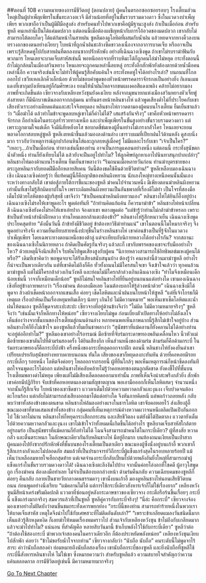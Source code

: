 ##ตอนที่ 108 ความหมายของการมีชีวิตอยู่ (ตอนปลาย)
ผู้คนในตรอกซอกซอยรอบๆ โรงเตี๊ยมส่วนใหญ่เป็นผู้บำเพ็ญเพียรในขั้นทะลวงอเวจี มีส่วนน้อยที่อยู่ในขั้นรวบรวมดวงดาว ซึ่งในแวดวงบำเพ็ญเพียร พวกเขาถือว่าเป็นผู้มีฝีมือสูงส่ง สำหรับคนทั่วไปพวกเขาคือผู้มีฐานะสูงส่ง ถ้าเป็นเมื่อก่อน สำหรับซูหลี คนเหล่านี้เป็นได้แค่มดปลวก แต่ตอนนี้เมื่อต้องเผชิญหน้ากับการโอ้อวดของมดปลวก เขากลับไม่สามารถโต้ตอบใดๆ ได้แต่ก้มหน้าในสายฝน
ซูหลีมองดูโลหิตที่ผสมกับน้ำฝน แล้วหยดจากหางคิ้วลงบนทรวงอกของตนอย่างเงียบๆ ใบหน้าที่ถูกน้ำฝนชะล้างซีดขาวลงเนื่องจากอาการบาดเจ็บ หรืออาจเป็นเพราะรู้สึกหดหู่ไปกับสายฝนที่ตกลงบนซากปรักหักพัง
อย่างที่เฉินฉางเซิงพูด ถ้าเขาไม่รบราฆ่าฟันกับพวกมาร ไหนเลยจะบาดเจ็บสาหัสเช่นนี้ พอหนีออกจากที่ราบหิมะได้ก็ถูกคนไล่ฆ่าไม่หยุด กระทั่งตอนนี้ ถ้าไม่ถูกล้อมในเมืองสวินหยาง ไหนเลยจะถูกคนเหล่านี้ลบหลู่ กระทั่งอีกสักพักยังต้องตายด้วยน้ำมือคนเหล่านี้อีก ความจริงเช่นนี้จะไม่ทำให้ผู้คนรู้สึกคับแค้นใจ กระทั่งหดหู่ใจได้อย่างไรเล่า?
บนถนนที่ไกลออกไป เซวียเหอเลิกคิ้วเล็กน้อย ด้วยไม่ชอบคำพูดของหัวหน้าพรรคดาราจักรกลเป็นอย่างยิ่ง กิเลนเมฆแดงที่เขากุมบังเหียนอยู่ก็ก้มศีรษะลง ยอมให้น้ำฝนไหลจากขนแผงคอสีแดงเพลิง คล้ายไม่อยากมองภาพที่จะเกิดขึ้นต่อ
เซียวจางกับเหลียงหวังซุนยังคงเงียบ หลังจากมุขนายกแห่งเมืองสวินหยางหัวเจี้ยฟูส่งสายตา ก็มีนักบวชเดินออกจากกลุ่มคน มายืนตรงหน้าหลินชางไห่ แล้วพูดเสียงต่ำไม่กี่ประโยคกับเขา
เสียงหัวเราะอย่างเคียดแค้นและสะใจจึงหยุดลง หลินชางไห่กวาดตามองผู้คนบนโรงเตี๊ยม ยิ้มเย็นชาแล้วว่า “เมื่อฆ่าได้ แล้วทำไมข้าจะพูดลบหลู่เขาไม่กี่คำไม่ได้? เสแสร้งกันจริงๆ”
เขาคือหัวหน้าพรรคดาราจักรกล ถือกำเนิดในตระกูลร่ำรวยทางเหนือ และบำเพ็ญเพียรในขั้นสูงอย่างขั้นรวบรวมดวงดาว แต่เพราะถูกตามใจแต่เด็ก จึงมีนิสัยหยิ่งยโส ชอบกดขี่ข่มเหงผู้อื่นอย่างไม่เกรงกลัวใคร ไหนเลยจะยอมพลาดโอกาสลบหลู่ซูหลี
ซูหลีเงยหน้าขึ้นแล้วมองลงด้านล่าง เขารวบผมที่เปียกฝนไว้ด้านหลัง ดูสงบนิ่งมาก ราวกับว่าเหตุการณ์ถูกปาก้อนหินใส่และถูกลบหลู่เมื่อครู่ ไม่มีผลอะไรกับเขา “เจ้าเป็นใคร?”
“เหอะๆ...ถ้าเป็นเมื่อก่อน ท่าทางเช่นนี้ของท่าน อาจเป็นการดูแคลนอย่างหนึ่ง แต่ตอนนี้ กระทั่งสุนัขตกน้ำตัวหนึ่ง ท่านก็ยังเทียบไม่ได้ แล้วยังจะฝืนอยู่ไปทำไม? ให้ลูกศิษย์ลูกหาเอาไปนินทาสนุกปากเปล่าๆ”
หลินชางไห่มองด้านบนโรงเตี๊ยม ยิ้มเย็นชาพลางว่า “ริมถนนเมื่อหลายวันก่อน ท่านฆ่าบุตรชายของตระกูลหลินเรากับยอดฝีมืออีกหลายสิบคน วันนี้ต้องชดใช้คืนด้วยชีวิตท่าน!”
ซูหลีเหลือบมองเฉินฉางเซิง
เฉินฉางเซิงค่อยรู้ว่า ที่แท้คนผู้นี้ก็คือญาติของหลินผิงหยวน นักเลงใหญ่ทางเหนือคนนั้นนั่นเอง ระหว่างทางกลับใต้ เขาต่อสู้ภายใต้การชี้แนะของซูหลี ฆ่าคนไปจำนวนหนึ่ง มีเพียงตอนฆ่าหลินผิงหยวนเท่านั้นที่เขาไม่รู้สึกผิดบาปในใจ เพราะเดิมหลินผิงหยวนเป็นอันธพาลที่เรื่องดีไม่ทำ เป็นโจรที่สองมือเต็มไปด้วยโลหิตของผู้บริสุทธิ์
เขาจึงว่า “ข้าเป็นคนฆ่าหลินผิงหยวนเอง”
หลินชางไห่ได้ยินก็อึ้งอยู่บ้าง
เฉินฉางเซิงไม่รอให้เขาพูดอะไร พูดต่อทันที “ถ้าท่านคิดแก้แค้น ก็ควรมาฆ่าข้า”
หลินชางไห่หน้าเปลี่ยนสี
เฉินฉางเซิงยังคงไม่รอให้เขาเอ่ยปาก จ้องตาเขา พลางพูดต่อ “แต่ข้ารู้ว่าท่านไม่กล้าฆ่าข้าหรอก เพราะข้าเป็นหัวหน้าสำนักฝึกหลวง ท่านไหนเลยกล้าแตะต้องข้า?”
หลินชางไห่รู้สึกหนาวเย็น
เฉินฉางเซิงพูดประโยคสุดท้าย “ดังนั้นวันนี้ ถ้าข้ายังมีชีวิตอยู่ ข้าต้องหาวิธีฆ่าท่านแน่”
เขาในตอนนี้โมโหมากจริงๆ จึงพูดอย่างจริงจัง
ความเย็นเยียบสายหนึ่งปะทุขึ้นในร่างหลินชางไห่
เขาค่อนข้างเป็นที่รู้จักในแวดวงบำเพ็ญเพียร โดยเฉพาะทางตอนเหนือของต้าลู่ แต่จะเทียบกับนิกายหลวงได้อย่างไรกัน? จากสถานะของเฉินฉางเซิงในนิกายหลวง ถ้าคิดเป็นศัตรูกันจริงๆ แล้วละก็ เขากับพรรคของเขาจะรับมืออย่างไรไหว? ด้วยเหตุนี้จึงนึกเสียใจ รีบหันไปพูดเสียงสูงกับผู้คน “นิกายหลวงสามารถใช้อิทธิพลข่มเหงผู้คนได้หรือ?”
เดิมทีเขาคิดว่า พอพูดจบจะได้รับเสียงสนับสนุนบ้าง ต้องรู้ว่า คนเหล่านี้ล้วนมาฆ่าซูหลี อย่างไรก็น่าจะเป็นพวกเดียวกัน แต่ที่เขาคิดไม่ถึงก็คือ ทั่วทั้งถนนไม่มีใครสนใจเขา จึงเข้าใจแล้วว่า ทุกคนล้วนมาฆ่าซูหลี แต่ไม่มีใครกล้าล่วงเกินวังหลี และย่อมไม่มีใครกล้าล่วงเกินเฉินฉางเซิง
“ทำไมจึงเหมือนเด็กน้อยเช่นนี้ วาจาก็เหมือนเด็กน้อย”
ซูหลีไม่สนใจหลินชางไห่ที่ยืนอยู่บนถนนแต่อย่างใด เขามองเฉินฉางเซิงที่อยู่ข้างกายพลางว่า “เรื่องฆ่าคน ต้องลงมือเลย ไฉนต้องบอกให้รู้ล่วงหน้าด้วย”
เฉินฉางเซิงมิได้พูดจา ล้วงผ้าเช็ดหน้าออกจากแขนเสื้อ ค่อยๆ เช็ดโลหิตและน้ำฝนบนใบหน้าให้ซูหลี
“แต่ที่เจ้าโกรธก็มีเหตุผล เรื่องปาหินเป็นเรื่องหยุมหยิมเล็กๆ น้อยๆ เกินไป ไม่มีความหมาย”
พอเห็นเขาเช็ดโลหิตและน้ำฝนให้ตนเอง ซูหลีก็พูดจาสะเปะสะปะ
เซียวจางที่อยู่ด้านข้างจึงว่า “ไม่ผิด ไม่มีความหมายจริงๆ”
ซูหลีจึงว่า “เช่นนั้นเจ้าก็หลีกทางให้หน่อย”
เซียวจางเงียบไม่พูด ก่อนเบี่ยงตัวเปิดทางให้อย่างไม่ลังเลใจ
เห็นช่องว่างจากชั้นบนของโรงเตี๊ยมสู่ถนนด้านล่าง
หลายคนพอเห็นภาพฉากนี้รู้สึกไม่เข้าใจอยู่บ้าง ส่วนหลินชางไห่ก็ยิ่งไม่เข้าใจ มองซูหลีแล้วยิ้มเย็นชาพลางว่า “สุนัขชราที่แม้คลานก็ยังคลานไม่ได้อย่างท่าน จะอยู่ต่ออีกทำไม?”
ซูหลีมองเขาอย่างไร้อารมณ์ มือซ้ายที่จับร่มกระดาษทองพลันเคลื่อนไหว
นิ้วหัวแม่มือซ้ายของเขาดันไปที่ด้ามร่มสองครั้ง ได้ยินเสียงกึก เห็นส่วนหนึ่งของด้ามร่ม
ด้ามร่มก็คือด้ามกระบี่
ในร่มกระดาษทองก็คือกระบี่บังฟ้า
ครึ่งหนึ่งของกระบี่หลุดออกจากฝัก
ตอนนี้ หลินชางไห่ยังคงยืนด่าเขาเปรียบเปรยกับสุนัขอย่างหยาบคายบนถนน
ทันใด เสียงของเขาก็หยุดลงกะทันหัน
ด้วยที่คอหอยมีรอยกระบี่เล็กๆ รอยหนึ่ง โลหิตจึงค่อยๆ ไหลออกจากรอยนี้
ผู้ที่ยืนใกล้ๆ พอเห็นเหตุการณ์ก็หน้าซีดลงทันที ตกใจจนพูดอะไรไม่ออก
แต่หลินชางไห่คลับคล้ายไม่รู้ว่าคอหอยของตนถูกตัดขาด ยังคงชี้ไปที่ชั้นบนโรงเตี๊ยมพลางด่าไม่หยุด เพียงแต่ไม่มีเสียงเล็ดลอดออกมาเท่านั้น ภาพที่เห็นจึงน่าสะพรึงกลัวยิ่ง
สักพัก เขาค่อยมีปฏิกิริยา จับเข้าที่คอหอยตนเองตามสัญชาตญาณ พอเอามือออกก็เห็นโลหิตสดๆ จำนวนหนึ่ง จากนั้นก็รู้สึกเจ็บ
ใบหน้าของเขาซีดขาว แววตาเต็มไปด้วยความหวาดกลัวและงุนงง เจ็บปวดจนต้องตะโกนร้อง แต่กลับไม่สามารถส่งเสียงออกมาได้แต่อย่างใด
จึงหันกายคิดหนี แต่พอก้าวถอยหลัง กลับพบว่าขาทั้งสองข้างของตนขาด
หลินชางไห่ล้มลงอย่างแรงในธารโลหิต เขาจับคอหอยไว้ ส่งเสียงอู้อี้ ขณะมองขาที่ขาดเสมอเข่าทั้งสองข้าง
กลุ่มคนที่เห็นเหตุการณ์ต่างหวาดผวาจนหนีเตลิดเปิดเปิงกันออกไป
ใช้เวลาไม่นาน หลินชางไห่ก็หยุดกระเสือกกระสน และเสียชีวิตลง แต่ยังมิได้ปิดตาลง แววตายังเต็มไปด้วยความหวาดกลัวและงุนงง เขาไม่เข้าใจว่าทั้งหมดนี้เกิดขึ้นได้อย่างไร
ซูหลีบาดเจ็บสาหัสใกล้ตายอยู่รอมร่อ เป็นสุนัขชราที่แม้คลานก็ยังทำไม่ได้ ไฉนจึงสามารถฆ่าคนได้ในกระบี่เดียว?
ผู้ที่สงสัย หวาดกลัว และตื่นตระหนก ในลักษณะเดียวกันกับหลินชางไห่ มีอยู่อีกมาก
บนท้องถนนเงียบเป็นเป่าสาก ผู้คนมองไปยังซากปรักหักพังที่ชั้นบนของโรงเตี๊ยมเป็นตาเดียว ขณะมองผู้ซึ่งนั่งอยู่บนเก้าอี้ พวกเขาก็รู้สึกเกรงกลัวและไม่ปลอดภัย สมแล้วที่เป็นปรมาจารย์วิถีกระบี่ผู้แข็งแกร่งสุดในรอบหลายร้อยปี แม้เห็นว่าเหลือลมหายใจเฮือกสุดท้าย แต่เจตจำนงกระบี่กลับเปี่ยมไปด้วยพลังอันยิ่งใหญ่ที่สามารถฆ่าผู้แข็งแกร่งในขั้นรวบรวมดวงดาวได้!
เฉินฉางเซิงตะลึงงันไปบ้าง จากนั้นค่อยโล่งอกที่โชคดี
ผู้อาวุโสพูดถูก เรื่องฆ่าคน ต้องลงมือทำเลย ไม่จำเป็นต้องบอกล่วงหน้า
ด้ามร่มคืนกลับ ความเฉียบคมของซูหลีก็ค่อยๆ คืนกลับ กลายเป็นชายวัยกลางคนธรรมดาๆ
เขานั่งบนเก้าอี้ มองดูหลินชางไห่นอนเสียชีวิตบนถนน ก่อนพูดอย่างนิ่งเรียบ “แม้คลานไม่ได้ แต่การใช้กระบี่เดียวสังหารเจ้าก็ไม่ใช่เรื่องยาก”
เหลียงหวังซุนมีสีหน้าเคร่งขรึมผิดปกติ
แววตาที่ซ่อนอยู่หลังกระดาษขาวของเซียวจาง กระตือรือร้นขึ้นเรื่อยๆ
กระบี่นี้ แข็งแกร่งมากจริงๆ
สมควรแล้วที่เป็นซูหลี
ซูหลีคู่ควรกับกระบี่จริงๆ!
“นี่ล่ะ คือกระบี่”
เซียวจางจ้องมองเขาอย่างไม่ปิดบังว่าตนชื่นชมกระทั่งเคารพยกย่อง “กระบี่นี้ของท่าน สามารถทำร้ายหนึ่งในพวกเราให้บาดเจ็บสาหัส เหตุใดจึงนำไปใช้กับเศษสวะที่ไม่ติดอันดับเล่า?”
“เพราะข้าเกลียดแมลงวันชนิดนี้มาก เห็นแล้วรู้สึกหงุดหงิด ก็เลยฆ่าให้หมดเรื่องหมดราวไป ส่วนเจ้ากับเหลียงหวังซุน ข้าไม่ถึงกับเกลียดมาก แล้วจะฆ่าไปทำไม? แน่นอน ที่สำคัญคือ หลายสิบวันมานี้ ข้าเก็บพลังไว้ใช้กับกระบี่เดียว”
ซูหลีว่าต่อ “ถ้าต้องใช้สองกระบี่ ฆ่าพวกเจ้าสองคนในคราวเดียวอีก ก็ต้องประหยัดพลังหน่อย”
เหลียงหวังซุนเงียบไปสักพัก ค่อยว่า “ข้าไม่ขอรับน้ำใจจากท่าน”
เซียวจางกลับว่า “นับถือ นับถือ”
คนระดับนี้ไม่พูดจาไร้สาระ คำว่านับถือสองคำ ย่อมหมายถึงนับถือสองเรื่อง
เขานับถือกระบี่ของซูหลี และยิ่งนับถือที่ซูหลีใช้กระบี่นี้สังหารหลินชางไห่ ไม่ใช่เขา
ซึ่งหมายความว่า สำหรับซูหลีแล้ว ความสบายใจสำคัญกว่าความแค้นตลอดกาล
การมีชีวิตอยู่เช่นนี้ มีความหมายมากจริงๆ 


[Go To Next Chapter]( ./395.md)